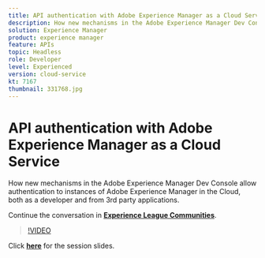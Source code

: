 ```yaml
---
title: API authentication with Adobe Experience Manager as a Cloud Service
description: How new mechanisms in the Adobe Experience Manager Dev Console allow authentication to instances of Adobe Experience Manager in the Cloud, both as a developer and from 3rd party applications.
solution: Experience Manager
product: experience manager
feature: APIs
topic: Headless
role: Developer
level: Experienced
version: cloud-service
kt: 7167
thumbnail: 331768.jpg
---
```


# API authentication with Adobe Experience Manager as a Cloud Service

How new mechanisms in the Adobe Experience Manager Dev Console allow authentication to instances of Adobe Experience Manager in the Cloud, both as a developer and from 3rd party applications.

Continue the conversation in **[Experience League Communities](http://adobe.ly/36Yd3v6)**.

>[!VIDEO](https://video.tv.adobe.com/v/331768/?quality=12&learn=on&hidetitle=true)

Click **[here](/help/events/assets/api-authentication.pdf)** for the session slides.

